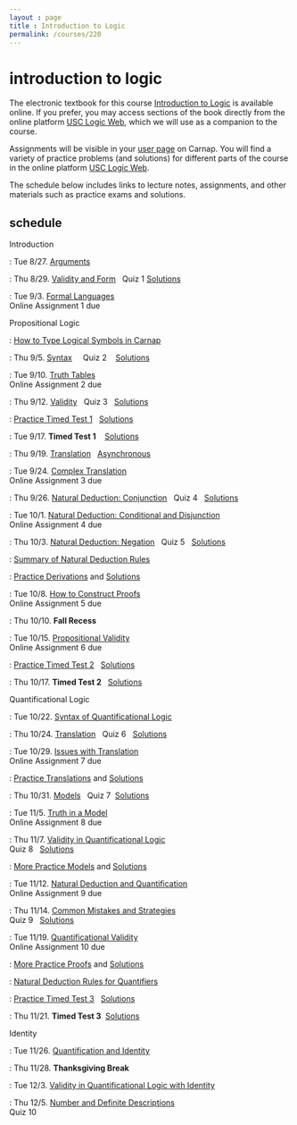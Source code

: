 ```yaml
---
layout : page
title : Introduction to Logic
permalink: /courses/220
---
```



# introduction to logic

The electronic textbook for this course [Introduction to Logic](https://logic.gabrieluzquiano.org/) is available online. If you prefer, you may access sections of the book directly from the online platform [USC Logic Web](https://dornsife.usc.edu/usclogicweb), which we will use as a companion to the course.

Assignments will be visible in your [user page](https://carnap.io/user/) on Carnap. You will find a variety of practice problems (and solutions) for different parts of the course in the online platform  [USC Logic Web](https://dornsife.usc.edu/usclogicweb).

The schedule below includes links to lecture notes, assignments, and other materials such as practice exams and solutions.

## schedule

Introduction

:	Tue 8/27.	[Arguments](https://carnap.io/shared/uzquiano@usc.edu/1.1.%20arguments.md)

:	Thu 8/29.	[Validity and Form](https://carnap.io/shared/uzquiano@usc.edu/1.2.%20validity%20and%20form.md) &nbsp;&nbsp;Quiz 1 [Solutions](https://carnap.io/shared/uzquiano@usc.edu/quiz%201%20solutions.md)

:	Tue 9/3.	[Formal Languages](https://carnap.io/shared/uzquiano@usc.edu/2.1.%20formal%20languages%20and%20logic.md) <br/>Online Assignment 1 due

Propositional Logic

:	[How to Type Logical Symbols in Carnap](https://carnap.io/shared/uzquiano@usc.edu/how%20to%20type%20logical%20symbols%20in%20Carnap.md)

:	Thu 9/5.	[Syntax](https://carnap.io/shared/uzquiano@usc.edu/2.2.%20syntax%20of%20propositional%20logic.md) &nbsp; &nbsp;&nbsp;Quiz 2 &nbsp;  [Solutions](https://carnap.io/shared/uzquiano@usc.edu/quiz%202%20solutions.md)

:	Tue 9/10.	[Truth Tables](https://carnap.io/shared/uzquiano@usc.edu/3.1.%20truth%20tables.md)<br/>Online Assignment 2 due

:	Thu 9/12.	[Validity](https://carnap.io/shared/uzquiano@usc.edu/3.2.%20propositional%20validity.md) &nbsp;	Quiz 3 &nbsp; [Solutions](https://carnap.io/shared/uzquiano@usc.edu/quiz%203%20sol.md)

:	[Practice Timed Test 1](https://carnap.io/shared/uzquiano@usc.edu/timed%20test%201%20practice.md)   &nbsp; [Solutions](https://carnap.io/shared/uzquiano@usc.edu/timed%20test%201%20practice%20sol.md)

:	Tue 9/17.	**Timed Test 1** &nbsp;  [Solutions](https://carnap.io/shared/uzquiano@usc.edu/timed%20test%201%20sol.md)

:	Thu 9/19.	[Translation](https://carnap.io/shared/uzquiano@usc.edu/4.1.%20translation%20into%20propositional%20logic.md) &nbsp; [Asynchronous](https://usc.zoom.us/rec/play/j-rkNLOGK2JtqWvaFY0S_9NJgyNpatYW2ebxMSOVrTZDVDA9wquxAF6qRbMU2apVNhHbNS-P__6fd8nf.u1HU52WUAg65EifX)

:	Tue 9/24.	[Complex Translation](https://carnap.io/shared/uzquiano@usc.edu/4.2.%20complex%20translation.md)<br/>Online Assignment 3 due

:	Thu 9/26.	[Natural Deduction: Conjunction](https://carnap.io/shared/uzquiano@usc.edu/5.1.%20natural%20deduction.md) &nbsp; Quiz 4 &nbsp; [Solutions](https://carnap.io/shared/uzquiano@usc.edu/quiz%204%20sol.md)

:	Tue 10/1.	[Natural Deduction: Conditional and Disjunction](https://carnap.io/shared/uzquiano@usc.edu/5.2.%20natural%20deduction.md)<br/>  Online Assignment 4 due

:	Thu 10/3.	[Natural Deduction: Negation](https://carnap.io/shared/uzquiano@usc.edu/6.1.%20natural%20deduction.md) &nbsp; Quiz 5 &nbsp; [Solutions](https://carnap.io/shared/uzquiano@usc.edu/quiz%205%20sol.md)

:	[Summary of Natural Deduction Rules](https://carnap.io/shared/uzquiano@usc.edu/summary%20of%20natural%20deduction%20rules.md)

:	[Practice Derivations](https://carnap.io/shared/uzquiano@usc.edu/practice%20derivations.md) and [Solutions](https://carnap.io/shared/uzquiano@usc.edu/practice%20derivations%20solutions.md)

:	Tue 10/8.	[How to Construct Proofs](https://carnap.io/shared/uzquiano@usc.edu/6.2.%20how%20to%20construct%20proofs.md)<br/>Online  Assignment 5 due

:	Thu 10/10.	**Fall Recess**

:	Tue 10/15.	[Propositional Validity](https://carnap.io/shared/uzquiano@usc.edu/7.1.%20propositional%20validity.md)<br/>Online Assignment 6 due

:	[Practice Timed Test 2](https://carnap.io/shared/uzquiano@usc.edu/timed%20test%202%20practice.md) &nbsp; [Solutions](https://carnap.io/shared/uzquiano@usc.edu/timed%20test%202%20practice%20sol.md)

:	Thu 10/17.	**Timed Test 2** &nbsp; [Solutions](https://carnap.io/shared/uzquiano@usc.edu/timed%20test%202%20sol.md)

Quantificational Logic

:	Tue 10/22.	[Syntax of Quantificational Logic](https://carnap.io/shared/uzquiano@usc.edu/9.1%20syntax%20of%20quantificational%20logic.md)

:	Thu 10/24.	[Translation](https://carnap.io/shared/uzquiano@usc.edu/11.1%20translation%20into%20quantificational%20logic.md) &nbsp; Quiz 6 &nbsp; [Solutions](https://carnap.io/shared/uzquiano@usc.edu/quiz%206%20sol.md)

:	Tue 10/29.	 [Issues with Translation](https://carnap.io/shared/uzquiano@usc.edu/11.2%20issues%20with%20translation.md)<br/>Online Assignment 7 due

:	[Practice Translations](https://carnap.io/shared/uzquiano@usc.edu/practice%20translations.md) and [Solutions](https://carnap.io/shared/uzquiano@usc.edu/practice%20translations%20solutions.md)

:	Thu 10/31.	[Models](https://carnap.io/shared/uzquiano@usc.edu/9.2%20models.md) &nbsp; Quiz 7&nbsp; [Solutions](https://carnap.io/shared/uzquiano@usc.edu/quiz%207%20sol.md)

:	Tue 11/5.	[Truth in a Model](https://carnap.io/shared/uzquiano@usc.edu/10.1%20truth%20in%20a%20model.md)<br/>Online Assignment 8 due

:	Thu 11/7.	[Validity in Quantificational Logic](https://carnap.io/shared/uzquiano@usc.edu/10.2%20validity.md)<br/>Quiz 8 &nbsp; [Solutions](https://carnap.io/shared/uzquiano@usc.edu/quiz%208%20sol.md)

:	[More Practice Models](https://carnap.io/shared/uzquiano@usc.edu/more%20practice%20models.md) and [Solutions](https://carnap.io/shared/uzquiano@usc.edu/practice%20models%20solutions.md)

:	Tue 11/12.	[Natural Deduction and Quantification](https://carnap.io/shared/uzquiano@usc.edu/12.1.%20natural%20deduction.md)<br/>Online Assignment 9 due

:	Thu 11/14.	[Common Mistakes and Strategies](https://carnap.io/shared/uzquiano@usc.edu/12.2.%20natural%20deduction.strategy.md)<br/>Quiz 9 &nbsp; [Solutions](https://carnap.io/shared/uzquiano@usc.edu/quiz%209%20solutions.md)

:	Tue 11/19.	[Quantificational Validity](https://carnap.io/shared/uzquiano@usc.edu/13.1.%20quantificational%20validity.md)<br/>Online Assignment 10 due &nbsp; &nbsp; 

:	[More Practice Proofs](https://carnap.io/shared/uzquiano@usc.edu/practice%20quantificational%20derivations.md) and [Solutions](https://carnap.io/shared/uzquiano@usc.edu/practice%20quantificational%20derivations%20solutions.md)

:	[Natural Deduction Rules for Quantifiers](https://carnap.io/shared/uzquiano@usc.edu/natural%20deduction%20rules%20for%20quantifiers.md)

:	[Practice Timed Test 3](https://carnap.io/shared/uzquiano@usc.edu/timed%20test%203%20practice.md) &nbsp; [Solutions](https://carnap.io/shared/uzquiano@usc.edu/timed%20test%203%20practice%20sol.md)

:	Thu 11/21.	**Timed Test 3**&nbsp; [Solutions](https://carnap.io/shared/uzquiano@usc.edu/timed%20test%203%20sol.md)<br/>

Identity

:	Tue 11/26.	[Quantification and Identity](https://carnap.io/shared/uzquiano@usc.edu/13.2.%20quantification%20and%20identity.md)

:	Thu 11/28.	**Thanksgiving Break**

:	Tue 12/3.	[Validity in Quantificational Logic with Identity](https://carnap.io/shared/uzquiano@usc.edu/14.1%20validity%20in%20quantificational%20logic%20with%20identity.md)<br/>

:	Thu 12/5.	[Number and Definite Descriptions](https://carnap.io/shared/uzquiano@usc.edu/14.2.%20number%20and%20definite%20descriptions.md) <br/>Quiz 10



